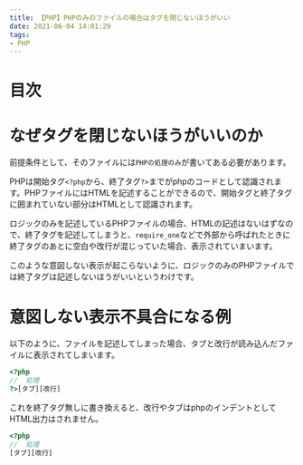 ```yaml
---
title: 【PHP】PHPのみのファイルの場合はタグを閉じないほうがいい
date: 2021-06-04 14:01:29
tags:
- PHP
---
```

# 目次
<!-- toc -->
<!-- more -->

# なぜタグを閉じないほうがいいのか
前提条件として、そのファイルには`PHPの処理のみ`が書いてある必要があります。

PHPは開始タグ`<?php`から、終了タグ`?>`までがphpのコードとして認識されます。PHPファイルにはHTMLを記述することができるので、開始タグと終了タグに囲まれていない部分はHTMLとして認識されます。

ロジックのみを記述しているPHPファイルの場合、HTMLの記述はないはずなので、終了タグを記述してしまうと、`require_one`などで外部から呼ばれたときに終了タグのあとに空白や改行が混じっていた場合、表示されていまいます。

このような意図しない表示が起こらないように、ロジックのみのPHPファイルでは終了タグは記述しないほうがいいというわけです。

# 意図しない表示不具合になる例
以下のように、ファイルを記述してしまった場合、タブと改行が読み込んだファイルに表示されてしまいます。
```php
<?php
//  処理
?>[タブ][改行]

```

これを終了タグ無しに書き換えると、改行やタブはphpのインデントとしてHTML出力はされません。
```php
<?php
//  処理
[タブ][改行]

```
